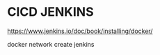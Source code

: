 # CICD      JENKINS

https://www.jenkins.io/doc/book/installing/docker/



docker network create jenkins

